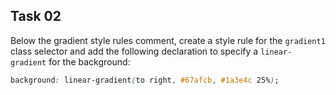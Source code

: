 ## Task 02
Below the gradient style rules comment, create a style rule for the `gradient1` class selector and add the following declaration to specify a `linear-gradient` for the background: 
```css
background: linear-gradient(to right, #67afcb, #1a3e4c 25%); 
```